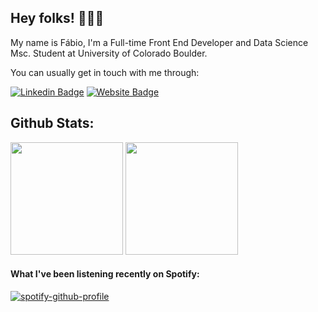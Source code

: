 ## Hey folks! 🙋🏻‍♂️

My name is Fábio, I'm a Full-time Front End Developer and Data Science Msc. Student at University of Colorado Boulder.

You can usually get in touch with me through:

[![Linkedin Badge](https://img.shields.io/badge/-LinkedIn-0e76a8?style=flat-square&logo=Linkedin&logoColor=white)](https://www.linkedin.com/in/fabio-alves-martins-pereira/)
[![Website Badge](https://img.shields.io/badge/Website-3b5998?style=flat-square&logo=google-chrome&logoColor=white)](https://commit.blue)


## Github Stats:

<p>
  <img height="180em" inline src="https://github-readme-stats.vercel.app/api?username=chagall&count_private=true&show_icons=true&theme=react&include_all_commits=true"/>
  <img height="180em" src="https://github-readme-stats.vercel.app/api/top-langs/?username=chagall&layout=compact&theme=react"/>
</p>

#### What I've been listening recently on Spotify:

[![spotify-github-profile](https://spotify-github-profile.vercel.app/api/view?uid=chagallkhan&cover_image=true&theme=natemoo-re&bar_color=53b14f&bar_color_cover=false)](https://spotify-github-profile.vercel.app/api/view?uid=chagallkhan&redirect=true)
